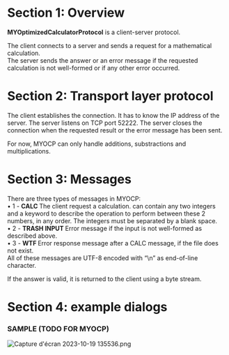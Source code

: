 # Section 1: Overview #
**MYOptimizedCalculatorProtocol** is a client-server protocol.

The client connects to a server and sends a request for a mathematical calculation.\
The server sends the answer or an error message if the requested calculation is not well-formed
or if any other error occurred.

# Section 2: Transport layer protocol #
The client establishes the connection. It has to know the IP address of the server.
The server listens on TCP port 52222.
The server closes the connection when the requested result or the error message has
been sent.

For now, MYOCP can only handle additions, substractions and multiplications.

# Section 3: Messages #
There are three types of messages in MYOCP:\
• 1 - **CALC <calculation to perform>**
The client request a calculation. <calculation to perform> can contain any two integers and
a keyword to describe the operation to perform between these 2 numbers, in any order.
The integers must be separated by a blank space.\
• 2 - **TRASH INPUT <calculation to perform>**
Error message if the input is not well-formed as described above.\
• 3 - **WTF <calculation to perform>**
Error response message after a CALC message, if the file does not exist.\
All of these messages are UTF-8 encoded with “\n” as end-of-line character.

If the answer is valid, it is returned to the client using a byte stream.

# Section 4: example dialogs #
### SAMPLE (TODO FOR MYOCP) ### 
![Capture d'écran 2023-10-19 135536.png](\MaximeSpecDiagram.png)